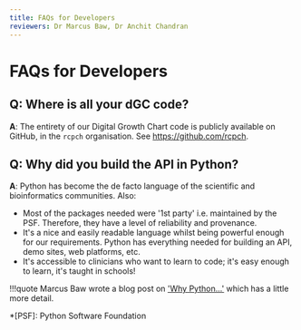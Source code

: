 ```yaml
---
title: FAQs for Developers
reviewers: Dr Marcus Baw, Dr Anchit Chandran
---
```


# FAQs for Developers

## Q: Where is all your dGC code?

**A**: The entirety of our Digital Growth Chart code is publicly available on GitHub, in the `rcpch` organisation. See <https://github.com/rcpch>.

## Q: Why did you build the API in Python?

**A**: Python has become the de facto language of the scientific and bioinformatics communities. Also:

- Most of the packages needed were '1st party' i.e. maintained by the PSF. Therefore, they have a level of reliability and provenance.
- It's a nice and easily readable language whilst being powerful enough for our requirements. Python has everything needed for building an API, demo sites, web platforms, etc.
- It's accessible to clinicians who want to learn to code; it's easy enough to learn, it's taught in schools!

!!!quote
    Marcus Baw wrote a blog post on ['Why Python...'](https://marcus-baw.medium.com/why-we-chose-python-for-the-rcpch-digital-growth-charts-project-2d61e2766c3b) which has a little more detail.

*[PSF]: Python Software Foundation
